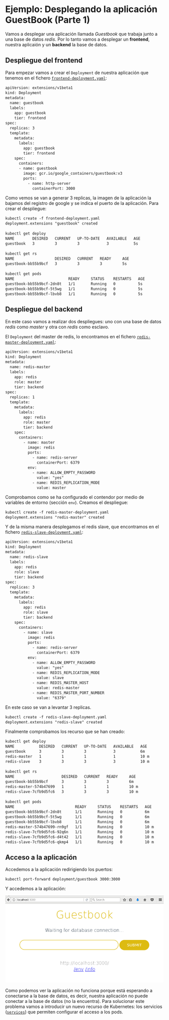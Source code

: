 # Ejemplo: Desplegando la aplicación GuestBook (Parte 1)

Vamos a desplegar una aplicación llamada *Guestbook* que trabaja junto a una base de datos *redis*. Por lo tanto vamos a desplegar un **frontend**, nuestra aplicaión y un **backend** la base de datos.

## Despliegue del frontend

Para empezar vamos a crear el `Deployment` de nuestra aplicación que tenemos en el fichero [`frontend-deployment.yaml`](../ejemplos/guestbook/parte1/frontend-deployment.yaml):

    apiVersion: extensions/v1beta1
    kind: Deployment
    metadata:
      name: guestbook
      labels:
        app: guestbook
        tier: frontend
    spec:
      replicas: 3
      template:
        metadata:
          labels:
            app: guestbook
            tier: frontend
        spec:
          containers:
          - name: guestbook
            image: gcr.io/google_containers/guestbook:v3
            ports:
              - name: http-server
                containerPort: 3000

Como vemos se van a generar 3 replicas, la imagen de la aplicación la bajamos del registro de google y se indica el puerto de la aplicación. Para crear el despliegue:

    kubectl create -f frontend-deployment.yaml 
    deployment.extensions "guestbook" created
    
    kubectl get deploy
    NAME        DESIRED   CURRENT   UP-TO-DATE   AVAILABLE   AGE
    guestbook   3         3         3            3           5s
    
    kubectl get rs
    NAME                  DESIRED   CURRENT   READY     AGE
    guestbook-bb55b9bcf   3         3         3         5s
    
    kubectl get pods
    NAME                        READY     STATUS    RESTARTS   AGE
    guestbook-bb55b9bcf-2dn8t   1/1       Running   0          5s
    guestbook-bb55b9bcf-5t5wg   1/1       Running   0          5s
    guestbook-bb55b9bcf-lbvb8   1/1       Running   0          5s

## Despliegue del backend

En este caso vamos a realizar dos despliegues: uno con una base de datos *redis* como *master* y otra con *redis* como esclavo.

El `Deployment` del master de redis, lo encontramos en el fichero [`redis-master-deployment.yaml`](../ejemplos/guestbook/parte1/redis-master-deployment.yaml):

    apiVersion: extensions/v1beta1
    kind: Deployment
    metadata:
      name: redis-master
      labels:
        app: redis
        role: master
        tier: backend
    spec:
      replicas: 1
      template:
        metadata:
          labels:
            app: redis
            role: master
            tier: backend
        spec:
          containers:
            - name: master
              image: redis
              ports:
                - name: redis-server
                  containerPort: 6379
              env:
                - name: ALLOW_EMPTY_PASSWORD
                  value: "yes"
                - name: REDIS_REPLICATION_MODE
                  value: master

Comprobamos como se ha configurado el contendor por medio de variables de entorno (sección `env`). Creamos el despliegue:

    kubectl create -f redis-master-deployment.yaml 
    deployment.extensions "redis-master" created

Y de la misma manera desplegamos el redis slave, que encontramos en el fichero [`redis-slave-deployment.yaml`](../ejemplos/guestbook/parte1/redis-slave-deployment.yaml):

    apiVersion: extensions/v1beta1
    kind: Deployment
    metadata:
      name: redis-slave
      labels:
        app: redis
        role: slave
        tier: backend
    spec:
      replicas: 3
      template:
        metadata:
          labels:
            app: redis
            role: slave
            tier: backend
        spec:
          containers:
            - name: slave
              image: redis
              ports:
                - name: redis-server
                  containerPort: 6379
              env:
                - name: ALLOW_EMPTY_PASSWORD
                  value: "yes"
                - name: REDIS_REPLICATION_MODE
                  value: slave
                - name: REDIS_MASTER_HOST
                  value: redis-master
                - name: REDIS_MASTER_PORT_NUMBER
                  value: "6379"

En este caso se van a levantar 3 replicas.

    kubectl create -f redis-slave-deployment.yaml 
    deployment.extensions "redis-slave" created

Finalmente comprobamos los recurso que se han creado:

    kubectl get deploy
    NAME           DESIRED   CURRENT   UP-TO-DATE   AVAILABLE   AGE
    guestbook      3         3         3            3           6m
    redis-master   1         1         1            1           10 m
    redis-slave    3         3         3            3           10 m
    
    kubectl get rs
    NAME                     DESIRED   CURRENT   READY     AGE
    guestbook-bb55b9bcf      3         3         3         6m
    redis-master-574b47699   1         1         1         10 m
    redis-slave-7cfb9d5fc6   3         3         3         10 m
    
    kubectl get pods
    NAME                           READY     STATUS    RESTARTS   AGE
    guestbook-bb55b9bcf-2dn8t      1/1       Running   0          6m
    guestbook-bb55b9bcf-5t5wg      1/1       Running   0          6m
    guestbook-bb55b9bcf-lbvb8      1/1       Running   0          6m
    redis-master-574b47699-rn9gf   1/1       Running   0          10 m
    redis-slave-7cfb9d5fc6-92q6n   1/1       Running   0          10 m
    redis-slave-7cfb9d5fc6-d4t42   1/1       Running   0          10 m
    redis-slave-7cfb9d5fc6-qkmp4   1/1       Running   0          10 m

## Acceso a la aplicación

Accedemos a la aplicación redirigiendo los puertos:

    kubectl port-forward deployment/guestbook 3000:3000

Y accedemos a la aplicación:

![guestbook](img/guestbook1.png)

Como podemos ver la aplicación no funciona porque está esperando a conectarse a la base de datos, es decir, nuestra aplicación no puede conectar a la base de datos (no la encuentra). Para solucionar este problema vamos a introducir un nuevo recurso de Kubernetes: los servicios ([`services`](https://kubernetes.io/docs/concepts/services-networking/service/)) que permiten configurar el acceso a los pods.
